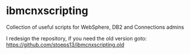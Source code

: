 ibmcnxscripting
===============

Collection of useful scripts for WebSphere, DB2 and Connections admins

I redesign the repository, if you need the old version goto: https://github.com/stoeps13/ibmcnxscripting.old
